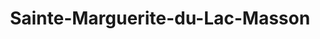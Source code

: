 ---
title: Sainte-Marguerite-du-Lac-Masson
url: /sainte-marguerite-du-lac-masson/
latitude: 46.031
longitude: -74.058
---